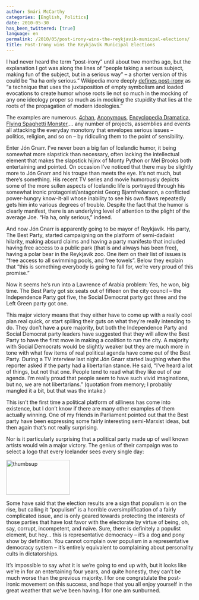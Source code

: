 ```yaml
---
author: Smári McCarthy
categories: [English, Politics]
date: 2010-05-30
has_been_twittered: [true]
language: en
permalink: /2010/05/post-irony-wins-the-reykjavik-municpal-elections/
title: Post-Irony wins the Reykjavík Municipal Elections
---
```

<p class="wp-flattr-button">
  <a class="FlattrButton" style="display:none;" href="http://www.smarimccarthy.is/2010/05/post-irony-wins-the-reykjavik-municpal-elections/" title="Post-Irony wins the Reykjavík Municipal Elections" rev="flattr;uid:smarimc;language:en_GB;category:text;button:compact;">I had never heard the term "post-irony" until about two months ago, but the explanation I got was along the lines of "people taking a serious subject, making fun of the subject, but in a serious way" - a shorter version of this could be "ha ha only serious." Wikipedia more deeply defines post-irony as "a technique that uses the juxtaposition of empty symbolism and loaded evocations to create humor whose roots lie not so much in the mocking of any one ideology proper so much as in mocking the stupidity that lies at the roots of the propagation of modern ideologies." The examples are numerous. 4chan, Anonymous, Encyclopedia Dramatica, Flying Spaghetti Monster,... any number of projects, assemblies and events all attacking the everyday monotony that envelopes serious issues - politics, religion, and so on - by ridiculing them to the point of sensibility. Enter Jón Gnarr. I've never been a big fan of Icelandic humor, it being somewhat more slapstick than necessary, often lacking the intellectual element th</a>
</p>

I had never heard the term &#8220;post-irony&#8221; until about two months ago, but the explanation I got was along the lines of &#8220;people taking a serious subject, making fun of the subject, but in a serious way&#8221; &#8211; a shorter version of this could be &#8220;ha ha only serious.&#8221; Wikipedia more deeply [defines post-irony][1] as &#8220;a technique that uses the juxtaposition of empty symbolism and loaded evocations to create humor whose roots lie not so much in the mocking of any one ideology proper so much as in mocking the stupidity that lies at the roots of the propagation of modern ideologies.&#8221;

The examples are numerous. [4chan][2], [Anonymous][3], [Encyclopedia Dramatica][4], [Flying Spaghetti Monster][5],&#8230; any number of projects, assemblies and events all attacking the everyday monotony that envelopes serious issues &#8211; politics, religion, and so on &#8211; by ridiculing them to the point of sensibility.

Enter Jón Gnarr. I&#8217;ve never been a big fan of Icelandic humor, it being somewhat more slapstick than necessary, often lacking the intellectual element that makes the slapstick hijinx of Monty Python or Mel Brooks both entertaining and pointed. On occasion I&#8217;ve noticed that there may be slightly more to Jón Gnarr and his troupe than meets the eye. It&#8217;s not much, but there&#8217;s something. His recent TV series and movie humorously depicts some of the more sullen aspects of Icelandic life is portrayed through his somewhat ironic protagonist/antagonist Georg Bjarnfreðarson, a conflicted power-hungry know-it-all whose inability to see his own flaws repeatedly gets him into various degrees of trouble. Despite the fact that the humor is clearly manifest, there is an underlying level of attention to the plight of the average Joe. &#8220;Ha ha, only serious,&#8221; indeed.

And now Jón Gnarr is apparently going to be mayor of Reykjavík. His party, The Best Party, started campaigning on the platform of semi-dadaist hilarity, making absurd claims and having a party manifesto that included having free access to a public park (that is and always has been free), having a polar bear in the Reykjavík zoo. One item on their list of issues is &#8220;free access to all swimming pools, and free towels&#8221;. Below they explain that &#8220;this is something everybody is going to fall for, we&#8217;re very proud of this promise.&#8221;

Now it seems he&#8217;s run into a Lawrence of Arabia problem: Yes, he won, big time. The Best Party got six seats out of fifteen on the city council &#8211; the Independence Party got five, the Social Democrat party got three and the Left Green party got one.

This major victory means that they either have to come up with a really cool plan real quick, or start spilling their guts on what they&#8217;re really intending to do. They don&#8217;t have a pure majority, but both the Independence Party and Social Democrat party leaders have suggested that they will allow the Best Party to have the first move in making a coalition to run the city. A majority with Social Democrats would be slightly weaker but they are much more in tone with what few items of real political agenda have come out of the Best Party. During a TV interview last night Jón Gnarr started laughing when the reporter asked if the party had a libertarian stance. He said, &#8220;I&#8217;ve heard a lot of things, but not that one. People tend to read what they like out of our agenda. I&#8217;m really proud that people seem to have such vivid imaginations, but no, we are not libertarians.&#8221; (quotation from memory; I probably mangled it a bit, but that was the intake.)

This isn&#8217;t the first time a political platform of silliness has come into existence, but I don&#8217;t know if there are many other examples of them actually winning. One of my friends in Parliament pointed out that the Best party have been expressing some fairly interesting semi-Marxist ideas, but then again that&#8217;s not really surprising.

Nor is it particularly surprising that a political party made up of well known artists would win a major victory. The genius of their campaign was to select a logo that every Icelander sees every single day:

<img class="aligncenter size-full wp-image-91" title="thumbsup" src="http://www.smarimccarthy.com/wp-content/uploads/2010/05/thumbsup.png" alt="thumbsup" width="171" height="94" />

Some have said that the election results are a sign that populism is on the rise, but calling it &#8220;populism&#8221; is a horrible oversimplification of a fairly complicated issue, and is only geared towards protecting the interests of those parties that have lost favor with the electorate by virtue of being, oh, say, corrupt, incompetent, and naïve. Sure, there is definitely a populist element, but hey&#8230; this is representative democracy &#8211; it&#8217;s a dog and pony show by definition. You cannot complain over populism in a representative democracy system &#8211; it&#8217;s entirely equivalent to complaining about personality cults in dictatorships.

It&#8217;s impossible to say what it is we&#8217;re going to end up with, but it looks like we&#8217;re in for an entertaining four years, and quite honestly, they can&#8217;t be much worse than the previous majority. I for one congratulate the post-ironic movement on this success, and hope that you all enjoy yourself in the great weather that we&#8217;ve been having. I for one am sunburned.

 [1]: http://en.wikipedia.org/wiki/Irony#Post-irony
 [2]: http://www.4chan.org
 [3]: http://en.wikipedia.org/wiki/Anonymous_(group)
 [4]: http://encyclopediadramatica.com/Main_Page
 [5]: http://www.venganza.org/
